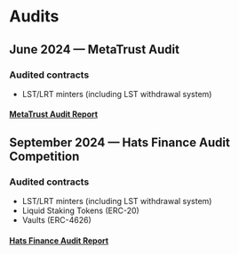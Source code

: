 # Audits

## June 2024 — MetaTrust Audit
### Audited contracts
- LST/LRT minters (including LST withdrawal system)

#### [MetaTrust Audit Report](audit-metatrust-2024-06-29.pdf)

## September 2024 — Hats Finance Audit Competition
### Audited contracts
- LST/LRT minters (including LST withdrawal system)
- Liquid Staking Tokens (ERC-20)
- Vaults (ERC-4626)

#### [Hats Finance Audit Report](HatsFinance-Audit.md)
